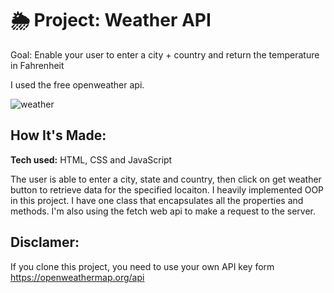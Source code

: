# 🌦 Project: Weather API

Goal: Enable your user to enter a city + country and return the temperature in Fahrenheit

I used the free openweather api.

![weather](https://user-images.githubusercontent.com/91163017/195464285-13011b29-02e9-4545-9e0d-b0fcfb9be79c.png)




## How It's Made:

**Tech used:** HTML, CSS and JavaScript

The user is able to enter a city, state and country, then click on get weather button to retrieve data for the specified locaiton. I heavily implemented OOP in this project. I have one class that encapsulates all the properties and methods. I'm also using the fetch web api to make a request to the server.

## Disclamer:

If you clone this project, you need to use your own API key form https://openweathermap.org/api
